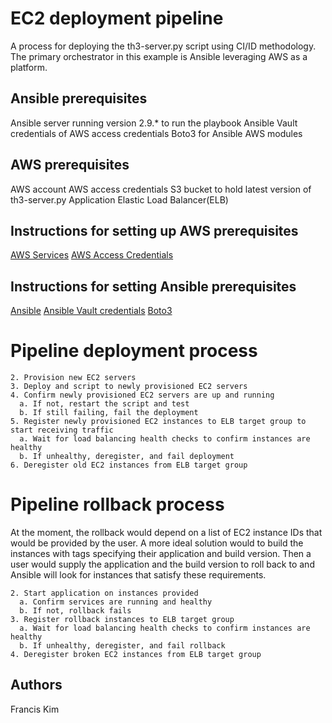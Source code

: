 # EC2 deployment pipeline

A process for deploying the th3-server.py script using CI/ID methodology.
The primary orchestrator in this example is Ansible leveraging AWS as a platform.

## Ansible prerequisites

Ansible server running version 2.9.* to run the playbook
Ansible Vault credentials of AWS access credentials
Boto3 for Ansible AWS modules 

## AWS prerequisites
AWS account
AWS access credentials
S3 bucket to hold latest version of th3-server.py
Application Elastic Load Balancer(ELB)

## Instructions for setting up AWS prerequisites
[AWS Services](https://docs.aws.amazon.com/index.html?nc2=h_ql_doc_do)
[AWS Access Credentials](https://docs.aws.amazon.com/sdk-for-javascript/v2/developer-guide/getting-your-credentials.html)

## Instructions for setting Ansible prerequisites
[Ansible](https://docs.ansible.com/ansible/latest/installation_guide/intro_installation.html)
[Ansible Vault credentials](https://docs.ansible.com/ansible/latest/user_guide/vault.html)
[Boto3](https://pypi.org/project/boto3/)

# Pipeline deployment process

```1. Grab latest version of script of S3 bucket
2. Provision new EC2 servers
3. Deploy and script to newly provisioned EC2 servers
4. Confirm newly provisioned EC2 servers are up and running
  a. If not, restart the script and test
  b. If still failing, fail the deployment
5. Register newly provisioned EC2 instances to ELB target group to start receiving traffic
  a. Wait for load balancing health checks to confirm instances are healthy
  b. If unhealthy, deregister, and fail deployment
6. Deregister old EC2 instances from ELB target group
```

# Pipeline rollback process
At the moment, the rollback would depend on a list of EC2 instance IDs that would be provided by the user.
A more ideal solution would to build the instances with tags specifying their application and build version.
Then a user would supply the application and the build version to roll back to and Ansible will look for instances that satisfy these requirements.

```1. User provides a list of instances to roll back
2. Start application on instances provided
  a. Confirm services are running and healthy
  b. If not, rollback fails
3. Register rollback instances to ELB target group
  a. Wait for load balancing health checks to confirm instances are healthy
  b. If unhealthy, deregister, and fail rollback
4. Deregister broken EC2 instances from ELB target group
```

## Authors
Francis Kim
